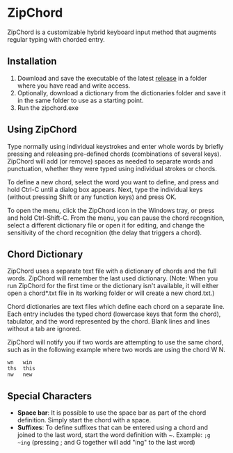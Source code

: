 # ZipChord
ZipChord is a customizable hybrid keyboard input method that augments regular typing with chorded entry.

## Installation
1. Download and save the executable of the latest [release](https://github.com/psoukie/zipchord/releases) in a folder where you have read and write access.
2. Optionally, download a dictionary from the dictionaries folder and save it in the same folder to use as a starting point.
3. Run the zipchord.exe

## Using ZipChord
Type normally using individual keystrokes and enter whole words by briefly pressing and releasing pre-defined chords (combinations of several keys). ZipChord will add (or remove) spaces as needed to separate words and punctuation, whether they were typed using individual strokes or chords. 

To define a new chord, select the word you want to define, and press and hold Ctrl-C until a dialog box appears. Next, type the individual keys (without pressing Shift or any function keys) and press OK.

To open the menu, click the ZipChord icon in the Windows tray, or press and hold Ctrl-Shift-C. From the menu, you can pause the chord recognition, select a different dictionary file or open it for editing, and change the sensitivity of the chord recognition (the delay that triggers a chord).

## Chord Dictionary
ZipChord uses a separate text file with a dictionary of chords and the full words. ZipChord will remember the last used dictionary. (Note: When you run ZipChord for the first time or the dictionary isn't available, it will either open a chord*.txt file in its working folder or will create a new chord.txt.)

Chord dictionaries are text files which define each chord on a separate line. Each entry includes the typed chord (lowercase keys that form the chord), tabulator, and the word represented by the chord. Blank lines and lines without a tab are ignored.

ZipChord will notify you if two words are attempting to use the same chord, such as in the following example where two words are using the chord W N.
```
wn   win
ths  this
nw   new
```

## Special Characters
* **Space bar**: It is possible to use the space bar as part of the chord definition. Simply start the chord with a space.
* **Suffixes**: To define suffixes that can be entered using a chord and joined to the last word, start the word definition with ~. Example: `;g  ~ing` (pressing ; and G together will add "ing" to the last word)
